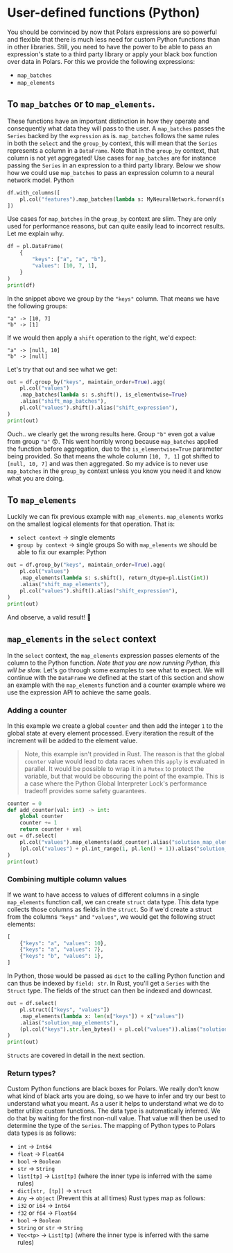 # User-defined functions (Python)
You should be convinced by now that Polars expressions are so powerful and flexible that there is much less need for custom Python functions
than in other libraries.
Still, you need to have the power to be able to pass an expression's state to a third party library or apply your black box function
over data in Polars.
For this we provide the following expressions:
* `map_batches`
* `map_elements`
## To `map_batches` or to `map_elements`.
These functions have an important distinction in how they operate and consequently what data they will pass to the user.
A `map_batches` passes the `Series` backed by the `expression` as is.
`map_batches` follows the same rules in both the `select` and the `group_by` context, this will
mean that the `Series` represents a column in a `DataFrame`. Note that in the `group_by` context, that column is not yet
aggregated!
Use cases for `map_batches` are for instance passing the `Series` in an expression to a third party library. Below we show how
we could use `map_batches` to pass an expression column to a neural network model.
 Python

 
```python
df.with_columns([
    pl.col("features").map_batches(lambda s: MyNeuralNetwork.forward(s.to_numpy())).alias("activations")
])
```

Use cases for `map_batches` in the `group_by` context are slim. They are only used for performance reasons, but can quite easily lead to incorrect results. Let me explain why.

```python
df = pl.DataFrame(
    {
        "keys": ["a", "a", "b"],
        "values": [10, 7, 1],
    }
)
print(df)
```


In the snippet above we group by the `"keys"` column. That means we have the following groups:
```
"a" -> [10, 7]
"b" -> [1]
```
If we would then apply a `shift` operation to the right, we'd expect:
```
"a" -> [null, 10]
"b" -> [null]
```
Let's try that out and see what we get:

```python
out = df.group_by("keys", maintain_order=True).agg(
    pl.col("values")
    .map_batches(lambda s: s.shift(), is_elementwise=True)
    .alias("shift_map_batches"),
    pl.col("values").shift().alias("shift_expression"),
)
print(out)
```


Ouch.. we clearly get the wrong results here. Group `"b"` even got a value from group `"a"` 😵.
This went horribly wrong because `map_batches` applied the function before aggregation, due to the `is_elementwise=True` parameter being provided. So that means the whole column `[10, 7, 1]` got shifted to `[null, 10, 7]` and was then aggregated.
So my advice is to never use `map_batches` in the `group_by` context unless you know you need it and know what you are doing.
## To `map_elements`
Luckily we can fix previous example with `map_elements`. `map_elements` works on the smallest logical elements for that operation.
That is:
* `select context` -> single elements
* `group by context` -> single groups
So with `map_elements` we should be able to fix our example:
 Python

 

```python
out = df.group_by("keys", maintain_order=True).agg(
    pl.col("values")
    .map_elements(lambda s: s.shift(), return_dtype=pl.List(int))
    .alias("shift_map_elements"),
    pl.col("values").shift().alias("shift_expression"),
)
print(out)
```

And observe, a valid result! 🎉
## `map_elements` in the `select` context
In the `select` context, the `map_elements` expression passes elements of the column to the Python function.
*Note that you are now running Python, this will be slow.*
Let's go through some examples to see what to expect. We will continue with the `DataFrame` we defined at the start of
this section and show an example with the `map_elements` function and a counter example where we use the expression API to
achieve the same goals.
### Adding a counter
In this example we create a global `counter` and then add the integer `1` to the global state at every element processed.
Every iteration the result of the increment will be added to the element value.
> Note, this example isn't provided in Rust. The reason is that the global `counter` value would lead to data races when this `apply` is evaluated in parallel. It would be possible to wrap it in a `Mutex` to protect the variable, but that would be obscuring the point of the example. This is a case where the Python Global Interpreter Lock's performance tradeoff provides some safety guarantees.

```python
counter = 0
def add_counter(val: int) -> int:
    global counter
    counter += 1
    return counter + val
out = df.select(
    pl.col("values").map_elements(add_counter).alias("solution_map_elements"),
    (pl.col("values") + pl.int_range(1, pl.len() + 1)).alias("solution_expr"),
)
print(out)
```

### Combining multiple column values
If we want to have access to values of different columns in a single `map_elements` function call, we can create `struct` data
type. This data type collects those columns as fields in the `struct`. So if we'd create a struct from the columns
`"keys"` and `"values"`, we would get the following struct elements:
```python
[
    {"keys": "a", "values": 10},
    {"keys": "a", "values": 7},
    {"keys": "b", "values": 1},
]
```
In Python, those would be passed as `dict` to the calling Python function and can thus be indexed by `field: str`. In Rust, you'll get a `Series` with the `Struct` type. The fields of the struct can then be indexed and downcast.

```python
out = df.select(
    pl.struct(["keys", "values"])
    .map_elements(lambda x: len(x["keys"]) + x["values"])
    .alias("solution_map_elements"),
    (pl.col("keys").str.len_bytes() + pl.col("values")).alias("solution_expr"),
)
print(out)
```
`Structs` are covered in detail in the next section.
### Return types?
Custom Python functions are black boxes for Polars. We really don't know what kind of black arts you are doing, so we have
to infer and try our best to understand what you meant.
As a user it helps to understand what we do to better utilize custom functions.
The data type is automatically inferred. We do that by waiting for the first non-null value. That value will then be used
to determine the type of the `Series`.
The mapping of Python types to Polars data types is as follows:
* `int` -> `Int64`
* `float` -> `Float64`
* `bool` -> `Boolean`
* `str` -> `String`
* `list[tp]` -> `List[tp]` (where the inner type is inferred with the same rules)
* `dict[str, [tp]]` -> `struct`
* `Any` -> `object` (Prevent this at all times)
Rust types map as follows:
* `i32` or `i64` -> `Int64`
* `f32` or `f64` -> `Float64`
* `bool` -> `Boolean`
* `String` or `str` -> `String`
* `Vec<tp>` -> `List[tp]` (where the inner type is inferred with the same rules)